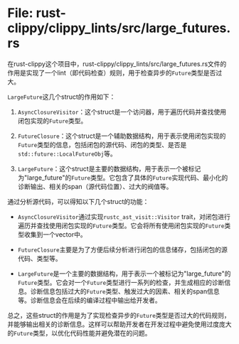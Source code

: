 # File: rust-clippy/clippy_lints/src/large_futures.rs

在rust-clippy这个项目中，rust-clippy/clippy_lints/src/large_futures.rs文件的作用是实现了一个lint（即代码检查）规则，用于检查异步的`Future`类型是否过大。

`LargeFuture`这几个struct的作用如下：

1. `AsyncClosureVisitor`：这个struct是一个访问器，用于遍历代码并查找使用闭包实现的`Future`类型。

2. `FutureClosure`：这个struct是一个辅助数据结构，用于表示使用闭包实现的`Future`类型的信息，包括闭包的源代码、闭包的类型、是否是`std::future::LocalFutureObj`等。

3. `LargeFuture`：这个struct是主要的数据结构，用于表示一个被标记为"large_future"的`Future`类型。它包含了具体的`Future`实现代码、最小化的诊断输出、相关的span（源代码位置）、过大的阀值等。

通过分析源代码，可以得知以下几个struct的功能：

- `AsyncClosureVisitor`通过实现`rustc_ast_visit::Visitor` trait，对闭包进行遍历并查找使用闭包实现的`Future`类型。它会将所有使用闭包实现的`Future`类型收集到一个vector中。

- `FutureClosure`主要是为了方便后续分析进行闭包的信息储存，包括闭包的源代码、类型等。

- `LargeFuture`是一个主要的数据结构，用于表示一个被标记为"large_future"的`Future`类型。它会对一个`Future`类型进行一系列的检查，并生成相应的诊断信息。诊断信息包括过大的`Future`类型、触发过大的因素、相关的span信息等。诊断信息会在后续的编译过程中输出给开发者。

总之，这些struct的作用是为了实现检查异步的`Future`类型是否过大的代码规则，并能够输出相关的诊断信息。这样可以帮助开发者在开发过程中避免使用过度庞大的`Future`类型，以优化代码性能并避免潜在的问题。

